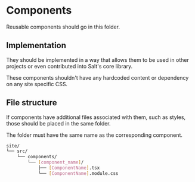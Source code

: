 # Components

Reusable components should go in this folder.

## Implementation

They should be implemented in a way that allows them to be used in other projects or even contributed into Salt's core library.

These components shouldn't have any hardcoded content or dependency on any site specific CSS.

## File structure

If components have additional files associated with them, such as styles, those should be placed in the same folder.

The folder must have the same name as the corresponding component.

```bash
site/
└── src/
    └── components/
        └── [component_name]/
            ├── [ComponentName].tsx
            └── [ComponentName].module.css
```
